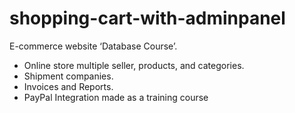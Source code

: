 # shopping-cart-with-adminpanel
E-commerce website ‘Database Course’.	
-	Online store multiple seller, products, and categories.
-	Shipment companies.
-	Invoices and Reports.
-	PayPal Integration 
made as a training course 

